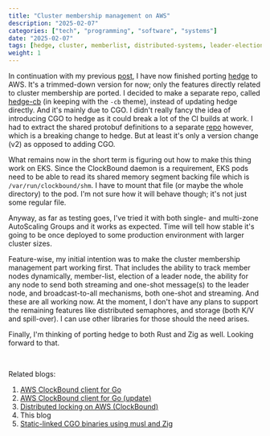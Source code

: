 ```yaml
---
title: "Cluster membership management on AWS"
description: "2025-02-07"
categories: ["tech", "programming", "software", "systems"]
date: "2025-02-07"
tags: [hedge, cluster, memberlist, distributed-systems, leader-election, aws, timesync, golang, go, true-time, clockbound, cgo, ffi]
weight: 1
---
```


In continuation with my previous [post](/blog/2025-02-02-aws-dist-locking/), I have now finished porting [hedge](https://github.com/flowerinthenight/hedge) to AWS. It's a trimmed-down version for now; only the features directly related to cluster membership are ported. I decided to make a separate repo, called [hedge-cb](https://github.com/flowerinthenight/hedge-cb) (in keeping with the `-cb` theme), instead of updating hedge directly. And it's mainly due to CGO. I didn't really fancy the idea of introducing CGO to hedge as it could break a lot of the CI builds at work. I had to extract the shared protobuf definitions to a separate [repo](https://github.com/flowerinthenight/hedge-proto) however, which is a breaking change to hedge. But at least it's only a version change (v2) as opposed to adding CGO.

What remains now in the short term is figuring out how to make this thing work on EKS. Since the ClockBound daemon is a requirement, EKS pods need to be able to read its shared memory segment backing file which is `/var/run/clockbound/shm`. I have to mount that file (or maybe the whole directory) to the pod. I'm not sure how it will behave though; it's not just some regular file.

Anyway, as far as testing goes, I've tried it with both single- and multi-zone AutoScaling Groups and it works as expected. Time will tell how stable it's going to be once deployed to some production environment with larger cluster sizes.

Feature-wise, my initial intention was to make the cluster membership management part working first. That includes the ability to track member nodes dynamically, member-list, election of a leader node, the ability for any node to send both streaming and one-shot message(s) to the leader node, and broadcast-to-all mechanisms, both one-shot and streaming. And these are all working now. At the moment, I don't have any plans to support the remaining features like distributed semaphores, and storage (both K/V and spill-over). I can use other libraries for those should the need arises.

Finally, I'm thinking of porting hedge to both Rust and Zig as well. Looking forward to that.

<br>

Related blogs:

1) [AWS ClockBound client for Go](/blog/2025-01-22-clockbound-client-go/)
2) [AWS ClockBound client for Go (update)](/blog/2025-01-27-clockbound-client-go-update/)
3) [Distributed locking on AWS (ClockBound)](/blog/2025-02-02-aws-dist-locking/)
4) This blog
5) [Static-linked CGO binaries using musl and Zig](/blog/2025-02-15-cgo-static-linked-bin-musl/)

<br>
